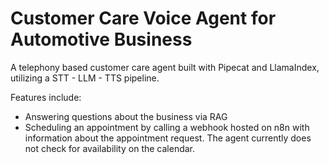 # Customer Care Voice Agent for Automotive Business

A telephony based customer care agent built with Pipecat and LlamaIndex, utilizing a STT - LLM - TTS pipeline.

Features include:
* Answering questions about the business via RAG
* Scheduling an appointment by calling a webhook hosted on n8n with information about the appointment request.  The agent currently does not check for availability on the calendar. 
